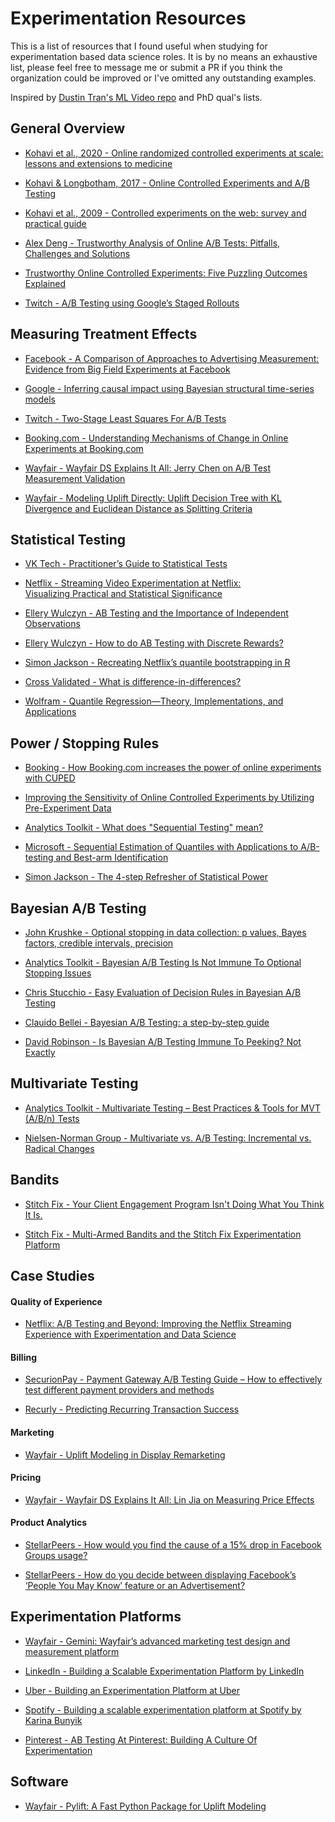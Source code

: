 # Experimentation Resources

This is a list of resources that I found useful when studying for experimentation based data science roles. It is by no means an exhaustive list, please feel free to message me or submit a PR if you think the organization could be improved or I've omitted any outstanding examples.

Inspired by [Dustin Tran's ML Video repo](https://github.com/dustinvtran/ml-videos) and PhD qual's lists.

## General Overview

-   [Kohavi et al., 2020 - Online randomized controlled experiments at scale: lessons and extensions to medicine](https://link.springer.com/article/10.1186/s13063-020-4084-y)

- [Kohavi & Longbotham, 2017 - Online Controlled Experiments and A/B Testing](https://www.researchgate.net/profile/Ron_Kohavi/publication/316116834_Online_Controlled_Experiments_and_AB_Testing/links/59b7583b458515c212b3cd46/Online-Controlled-Experiments-and-A-B-Testing.pdf)

- [Kohavi et al., 2009 - Controlled experiments on the web: survey and practical guide](http://www.robotics.stanford.edu/~ronnyk/2009controlledExperimentsOnTheWebSurvey.pdf)

- [Alex Deng - Trustworthy Analysis of Online A/B Tests: Pitfalls, Challenges and Solutions](https://alexdeng.github.io/public/files/ExpediaTestSummit.pdf)

-   [Trustworthy Online Controlled Experiments: Five Puzzling Outcomes Explained](https://exp-platform.com/Documents/puzzlingOutcomesInControlledExperiments.pdf)

-   [Twitch - A/B Testing using Google’s Staged Rollouts](https://blog.twitch.tv/en/2017/01/12/a-b-testing-using-googles-staged-rollouts-ea860727f8b2/#.tkg2qw9a4)

## Measuring Treatment Effects

-   [Facebook - A Comparison of Approaches to Advertising Measurement: Evidence from Big Field Experiments at Facebook](https://www.kellogg.northwestern.edu/faculty/gordon_b/files/kellogg_fb_whitepaper.pdf)

-   [Google - Inferring causal impact using Bayesian structural time-series models](https://research.google/pubs/pub41854/)

-   [Twitch - Two-Stage Least Squares For A/B Tests](https://blog.twitch.tv/en/2017/06/30/two-stage-least-squares-for-a-b-tests-669d07f904f7/)

- [Booking.com - Understanding Mechanisms of Change in Online Experiments at Booking.com](https://booking.ai/understanding-mechanisms-of-change-in-online-experiments-at-booking-com-629201ec74ee)

- [Wayfair - Wayfair DS Explains It All: Jerry Chen on A/B Test Measurement Validation](https://tech.wayfair.com/data-science/2019/07/wayfair-ds-explains-it-all-jerry-chen-on-a-b-test-measurement-validation/)

- [Wayfair - Modeling Uplift Directly: Uplift Decision Tree with KL Divergence and Euclidean Distance as Splitting Criteria](https://tech.wayfair.com/data-science/2019/10/modeling-uplift-directly-uplift-decision-tree-with-kl-divergence-and-euclidean-distance-as-splitting-criteria/)


## Statistical Testing

- [VK Tech - Practitioner’s Guide to Statistical Tests](https://medium.com/@vktech/practitioners-guide-to-statistical-tests-ed2d580ef04f)

-   [Netflix - Streaming Video Experimentation at Netflix:  
Visualizing Practical and Statistical Significance](https://netflixtechblog.com/streaming-video-experimentation-at-netflix-visualizing-practical-and-statistical-significance-7117420f4e9a)

- [Ellery Wulczyn - AB Testing and the Importance of Independent Observations](https://ewulczyn.github.io/ab_testing_and_independence/)

- [Ellery Wulczyn - How to do AB Testing with Discrete Rewards?](https://ewulczyn.github.io/ab_testing_with_multinomial_data/)

- [Simon Jackson - Recreating Netflix’s quantile bootstrapping in R](https://towardsdatascience.com/recreating-netflixs-quantile-bootstrapping-in-r-a4739a69adb6)

- [Cross Validated - What is difference-in-differences?](https://stats.stackexchange.com/questions/564/what-is-difference-in-differences)

- [Wolfram - Quantile Regression—Theory, Implementations, and Applications](https://www.youtube.com/watch?v=GddvdXMJV9Y)

## Power / Stopping Rules

- [Booking - How Booking.com increases the power of online experiments with CUPED](https://booking.ai/how-booking-com-increases-the-power-of-online-experiments-with-cuped-995d186fff1d)

-  [Improving the Sensitivity of Online Controlled Experiments by Utilizing Pre-Experiment Data](https://www.researchgate.net/publication/237838291_Improving_the_Sensitivity_of_Online_Controlled_Experiments_by_Utilizing_Pre-Experiment_Data)

- [Analytics Toolkit - What does "Sequential Testing" mean?](https://www.analytics-toolkit.com/glossary/sequential-testing/#:~:text=Sequential%20testing%20is%20the%20practice,error%20rate%20of%20the%20procedure.)

- [Microsoft - Sequential Estimation of Quantiles with Applications to A/B-testing and Best-arm Identification](https://www.youtube.com/watch?v=CRSiyYCTCp8)

- [Simon Jackson - The 4-step Refresher of Statistical Power](https://towardsdatascience.com/a-quick-refresher-of-statistical-power-fe8ae5e0c317)

## Bayesian A/B Testing

- [John Krushke - Optional stopping in data collection: p values, Bayes factors, credible intervals, precision](http://doingbayesiandataanalysis.blogspot.com/2013/11/optional-stopping-in-data-collection-p.html)

- [Analytics Toolkit - Bayesian A/B Testing Is Not Immune To Optional Stopping Issues](http://blog.analytics-toolkit.com/2017/bayesian-ab-testing-not-immune-to-optional-stopping-issues/)

- [Chris Stucchio - Easy Evaluation of Decision Rules in Bayesian A/B Testing](https://www.chrisstucchio.com/blog/2014/bayesian_ab_decision_rule.html)

- [Clauido Bellei - Bayesian A/B Testing: a step-by-step guide](http://www.claudiobellei.com/2017/11/02/bayesian-AB-testing/)

- [David Robinson - Is Bayesian A/B Testing Immune To Peeking? Not Exactly](http://varianceexplained.org/r/bayesian-ab-testing/)

## Multivariate Testing

- [Analytics Toolkit - Multivariate Testing – Best Practices & Tools for MVT (A/B/n) Tests](http://blog.analytics-toolkit.com/2017/multivariate-testing-practices-tools-mvt-abn-tests/)

- [Nielsen-Norman Group - Multivariate vs. A/B Testing: Incremental vs. Radical Changes](https://www.nngroup.com/articles/multivariate-testing/)

## Bandits

- [Stitch Fix - Your Client Engagement Program Isn't Doing What You Think It Is.](https://multithreaded.stitchfix.com/blog/2018/11/08/bandits/)

- [Stitch Fix - Multi-Armed Bandits and the Stitch Fix Experimentation Platform](https://multithreaded.stitchfix.com/blog/2020/08/05/bandits/)

## Case Studies

#### Quality of Experience

-   [Netflix: A/B Testing and Beyond: Improving the Netflix Streaming Experience with Experimentation and Data Science](https://netflixtechblog.com/a-b-testing-and-beyond-improving-the-netflix-streaming-experience-with-experimentation-and-data-5b0ae9295bdf)

#### Billing
-   [SecurionPay - Payment Gateway A/B Testing Guide – How to effectively test different payment providers and methods](https://securionpay.com/blog/payment-gateway-ab-testing/)

- [Recurly - Predicting Recurring Transaction Success](https://blog.recurly.com/predicting-recurring-transaction-success)

#### Marketing

- [Wayfair - Uplift Modeling in Display Remarketing](https://tech.wayfair.com/data-science/2018/05/uplift-modeling-in-display-remarketing/)

#### Pricing
- [Wayfair - Wayfair DS Explains It All: Lin Jia on Measuring Price Effects](https://tech.wayfair.com/data-science/2019/09/wayfair-ds-explains-it-all-lin-jia-on-measuring-price-effects/)

#### Product Analytics

- [StellarPeers - How would you find the cause of a 15% drop in Facebook Groups usage?](https://stellarpeers.com/how-would-you-find-the-cause-of-a-15-drop-in-facebook-groups-usage/)

- [StellarPeers - How do you decide between displaying Facebook’s ‘People You May Know’ feature or an Advertisement?](https://stellarpeers.com/decide-between-facebooks-people-you-may-know-feature-or-advertisement/)

## Experimentation Platforms

- [Wayfair - Gemini: Wayfair’s advanced marketing test design and measurement platform](https://tech.wayfair.com/data-science/2019/07/gemini-wayfairs-advanced-marketing-test-design-and-measurement-platform/)

- [LinkedIn - Building a Scalable Experimentation Platform by LinkedIn](https://www.youtube.com/watch?v=LY1aeOdr9jU)

- [Uber - Building an Experimentation Platform at Uber](https://www.youtube.com/watch?v=9bl7SPSqbX0)

- [Spotify - Building a scalable experimentation platform at Spotify by Karina Bunyik](https://www.youtube.com/watch?v=RPyriHfNblE)

- [Pinterest - AB Testing At Pinterest: Building A Culture Of Experimentation](https://www.youtube.com/watch?v=MZTHghbPjbE)

## Software

- [Wayfair - Pylift: A Fast Python Package for Uplift Modeling](https://tech.wayfair.com/data-science/2018/10/pylift-a-fast-python-package-for-uplift-modeling/)


<!--stackedit_data:
eyJoaXN0b3J5IjpbNzgxNzgyMDYyLDIwNzI4MTA5MjJdfQ==
-->